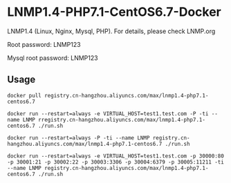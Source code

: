 # LNMP1.4-PHP7.1-CentOS6.7-Docker

LNMP1.4 (Linux, Nginx, Mysql, PHP). For details, please check LNMP.org

Root password: LNMP123

Mysql root password: LNMP123

## Usage

```docker pull registry.cn-hangzhou.aliyuncs.com/max/lnmp1.4-php7.1-centos6.7```

```docker run --restart=always -e VIRTUAL_HOST=test1.test.com -P -ti --name LNMP rregistry.cn-hangzhou.aliyuncs.com/max/lnmp1.4-php7.1-centos6.7 ./run.sh```

```docker run --restart=always -P -ti --name LNMP registry.cn-hangzhou.aliyuncs.com/max/lnmp1.4-php7.1-centos6.7 ./run.sh```

```docker run --restart=always -e VIRTUAL_HOST=test1.test.com -p 30000:80 -p 30001:21 -p 30002:22 -p 30003:3306 -p 30004:6379 -p 30005:11211 -ti --name LNMP registry.cn-hangzhou.aliyuncs.com/max/lnmp1.4-php7.1-centos6.7 ./run.sh```